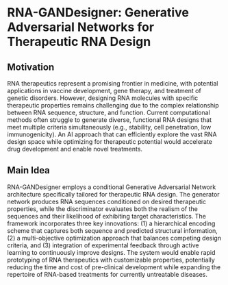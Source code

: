 # RNA-GANDesigner: Generative Adversarial Networks for Therapeutic RNA Design

## Motivation
RNA therapeutics represent a promising frontier in medicine, with potential applications in vaccine development, gene therapy, and treatment of genetic disorders. However, designing RNA molecules with specific therapeutic properties remains challenging due to the complex relationship between RNA sequence, structure, and function. Current computational methods often struggle to generate diverse, functional RNA designs that meet multiple criteria simultaneously (e.g., stability, cell penetration, low immunogenicity). An AI approach that can efficiently explore the vast RNA design space while optimizing for therapeutic potential would accelerate drug development and enable novel treatments.

## Main Idea
RNA-GANDesigner employs a conditional Generative Adversarial Network architecture specifically tailored for therapeutic RNA design. The generator network produces RNA sequences conditioned on desired therapeutic properties, while the discriminator evaluates both the realism of the sequences and their likelihood of exhibiting target characteristics. The framework incorporates three key innovations: (1) a hierarchical encoding scheme that captures both sequence and predicted structural information, (2) a multi-objective optimization approach that balances competing design criteria, and (3) integration of experimental feedback through active learning to continuously improve designs. The system would enable rapid prototyping of RNA therapeutics with customizable properties, potentially reducing the time and cost of pre-clinical development while expanding the repertoire of RNA-based treatments for currently untreatable diseases.